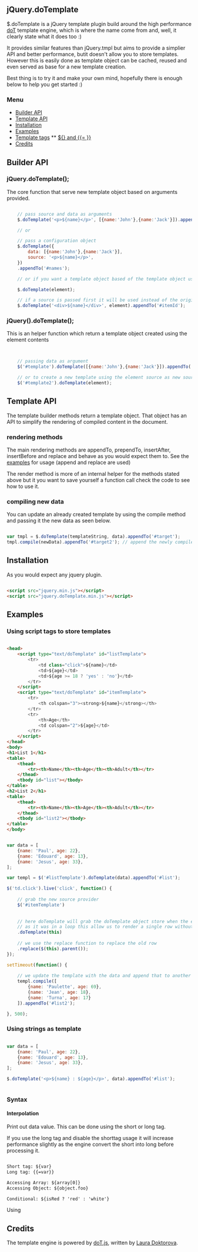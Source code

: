 ## jQuery.doTemplate

$.doTemplate is a jQuery template plugin build around the high performance [doT](#credits) template engine, which is where the name come from and, well, it clearly state what it does too :)

It provides similar features than jQuery.tmpl but aims to provide a simplier API and better performance, butit doesn't allow you to store templates. 
However this is easily done as template object can be cached, reused and even served as base for a new template creation.

Best thing is to try it and make your own mind, hopefully there is enough below to help you get started :)

### Menu

* [Builder API](#builder-api)
* [Template API](#template-api)
* [Installation](#installation)
* [Examples](#examples)
* [Template tags](#template-tags)
** [${} and {{= }}](#interpolation)
* [Credits](#credits)

## Builder API

### jQuery.doTemplate();

The core function that serve new template object based on arguments provided.

```javascript

    // pass source and data as arguments
    $.doTemplate('<p>${name}</p>', [{name:'John'},{name:'Jack'}]).appendTo('#names');

    // or

    // pass a configuration object
    $.doTemplate({
        data: [{name:'John'},{name:'Jack'}],
        source: '<p>${name}</p>',
    })
    .appendTo('#names');

    // or if you want a template object based of the template object used to render an element

    $.doTemplate(element);

    // if a source is passed first it will be used instead of the original template
    $.doTemplate('<div>${name}</div>', element).appendTo('#itemId');


```

### jQuery().doTemplate();

This is an helper function which return a template object created using the element contents

```javascript

    
    // passing data as argument
    $('#template').doTemplate([{name:'John'},{name:'Jack'}]).appendTo('#names');

    // or to create a new template using the element source as new source
    $('#template2').doTemplate(element);

```

## Template API

The template builder methods return a template object. That object has an API to simplify the rendering of compiled
content in the document.

### rendering methods

The main rendering methods are appendTo, prependTo, insertAfter, insertBefore and replace and behave as you would expect them to. 
See the [examples](#examples) for usage (append and replace are used)

The render method is more of an internal helper for the methods stated above but it you want to save yourself a function call check the code to see how to use it.

### compiling new data

You can update an already created template by using the compile method and passing it the new data as seen below.

```javascript

var tmpl = $.doTemplate(templateString, data).appendTo('#target');
tmpl.compile(newData).appendTo('#target2'); // append the newly compiled data to a new element

```

## Installation

As you would expect any jquery plugin.

```html

<script src="jquery.min.js"></script>
<script src="jquery.doTemplate.min.js"></script>

```

## Examples

### Using script tags to store templates

```html

<head>
    <script type="text/doTemplate" id="listTemplate">
        <tr>
            <td class="click">${name}</td>
            <td>${age}</td>
            <td>${age >= 18 ? 'yes' : 'no'}</td>
        </tr>
    </script>
    <script type="text/doTemplate" id="itemTemplate">
        <tr>
            <th colspan="3"><strong>${name}</strong></th>
        </tr>
        <tr>
            <th>Age</th>
            <td colspan="2">${age}</td>
        </tr>
    </script>
</head>
<body>
<h1>List 1</h1>
<table>
    <thead>
        <tr><th>Name</th><th>Age</th><th>Adult</th></tr>
    </thead>
    <tbody id="list"></tbody>
</table>
<h2>List 2</h1>
<table>
    <thead>
        <tr><th>Name</th><th>Age</th><th>Adult</th></tr>
    </thead>
    <tbody id="list2"></tbody>
</table>
</body>

```

```javascript

var data = [
    {name: 'Paul', age: 22},
    {name: 'Edouard', age: 13},
    {name: 'Jesus', age: 33},
];

var templ = $('#listTemplate').doTemplate(data).appendTo('#list');

$('td.click').live('click', function() {
    
    // grab the new source provider
    $('#itemTemplate')
    
    
    // here doTemplate will grab the doTemplate object store when the element, this, was created and compile its data with the new source
    // as it was in a loop this allow us to render a single row without any hassle
    .doTemplate(this)
    
    // we use the replace function to replace the old row
    .replace($(this).parent());
});

setTimeout(function() {
    
    // we update the template with the data and append that to another element
    templ.compile([
        {name: 'Paulette', age: 69},
        {name: 'Jean', age: 18},
        {name: 'Turna', age: 17}
    ]).appendTo('#list2');

}, 500);

```

### Using strings as template

```javascript

var data = [
    {name: 'Paul', age: 22},
    {name: 'Edouard', age: 13},
    {name: 'Jesus', age: 33},
];

$.doTemplate('<p>${name} : ${age}</p>', data).appendTo('#list');
	
```

### Syntax

#### Interpolation

Print out data value. This can be done using the short or long tag.

If you use the long tag and disable the shorttag usage it will increase performance slightly as the engine convert the short into long before processing it.

```html

Short tag: ${var}
Long tag: {{=var}}

Accessing Array: ${array[0]}
Accessing Object: ${object.foo}

Conditional: ${isRed ? 'red' : 'white'}


```

Using 

## Credits

The template engine is powered by [doT.js](http://olado.github.com/doT/), written by [Laura Doktorova](https://github.com/olado).
